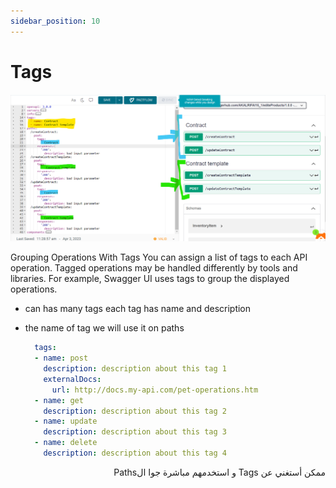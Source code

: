 ```yaml
---
sidebar_position: 10
---
```


# Tags

![screenshot from swagger website](img.png)

Grouping Operations With Tags
You can assign a list of tags to each API operation. Tagged operations may be handled differently by tools and libraries. For example, Swagger UI uses tags to group the displayed operations.

- can has many tags each tag has name and description
- the name of tag we will use it on paths 

    ```yaml
      tags:
      - name: post
        description: description about this tag 1
        externalDocs:
          url: http://docs.my-api.com/pet-operations.htm
      - name: get
        description: description about this tag 2
      - name: update
        description: description about this tag 3
      - name: delete
        description: description about this tag 4
    ```
<div dir="auto">
    ممكن أستغني عن Tags 
    و استخدمهم مباشرة جوا الPaths
</div>
